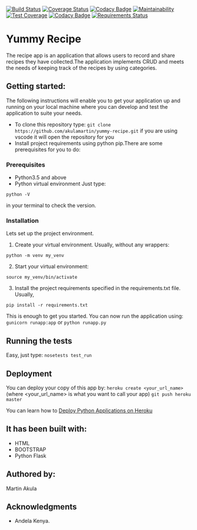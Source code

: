 
[![Build Status](https://travis-ci.org/akulamartin/yummy-recipe.svg?branch=master)](https://travis-ci.org/akulamartin/yummy-recipe) [![Coverage Status](https://coveralls.io/repos/github/akulamartin/yummy-recipe/badge.svg?branch=master)](https://coveralls.io/github/akulamartin/yummy-recipe?branch=master) [![Codacy Badge](https://api.codacy.com/project/badge/Grade/513d3e6806a6426db8d1a6fb78953992)](https://www.codacy.com/app/akulamartin/yummy-recipe?utm_source=github.com&amp;utm_medium=referral&amp;utm_content=akulamartin/yummy-recipe&amp;utm_campaign=Badge_Grade)
[![Maintainability](https://api.codeclimate.com/v1/badges/abbeb0a33a588ec589c9/maintainability)](https://codeclimate.com/github/akulamartin/yummy-recipe/maintainability)
[![Test Coverage](https://api.codeclimate.com/v1/badges/abbeb0a33a588ec589c9/test_coverage)](https://codeclimate.com/github/akulamartin/yummy-recipe/test_coverage)
[![Codacy Badge](https://api.codacy.com/project/badge/Coverage/513d3e6806a6426db8d1a6fb78953992)](https://www.codacy.com/app/akulamartin/yummy-recipe?utm_source=github.com&utm_medium=referral&utm_content=akulamartin/yummy-recipe&utm_campaign=Badge_Coverage)
[![Requirements Status](https://requires.io/github/akulamartin/yummy-recipe/requirements.svg?branch=master)](https://requires.io/github/akulamartin/yummy-recipe/requirements/?branch=master)


# Yummy Recipe

The recipe app is an application that allows users to record and share recipes they have collected.The application implements CRUD and meets the needs of keeping track of the recipes by using categories. 

## Getting started:
The following instructions will enable you to get your application up and running on your local machine
where you can develop and test the application to suite your needs. 

- To clone this repository  type: `git clone https://github.com/akulamartin/yummy-recipe.git`
  if you are using vscode it will open the repository for you
- Install project requirements using python pip.There are some prerequisites for you to do:

### Prerequisites

- Python3.5 and above
- Python virtual environment
Just type:
```
python -V
```
in your terminal to check the version.

### Installation
 
Lets set up the project environment.

1. Create your virtual environment. Usually, without any wrappers:
```
python -m venv my_venv
```
2. Start your virtual environment:
```
source my_venv/bin/activate
```
3. Install the project requirements specified in the requirements.txt file. Usually,
```
pip install -r requirements.txt
```

This is enough to get you started.
You can now run the application using:
`gunicorn runapp:app`
or
`python runapp.py`


## Running the tests

Easy, just type:
`nosetests test_run`

## Deployment

You can deploy your copy of this app by:
`heroku create <your_url_name>` (where <your_url_name> is what you want to call your app)
`git push heroku master` 

You can learn how to [Deploy Python Applications on Heroku](https://devcenter.heroku.com/articles/getting-started-with-python#introduction)

## It has been built with:
* HTML
* BOOTSTRAP
* Python Flask

## Authored by:

Martin Akula

## Acknowledgments

* Andela Kenya.
